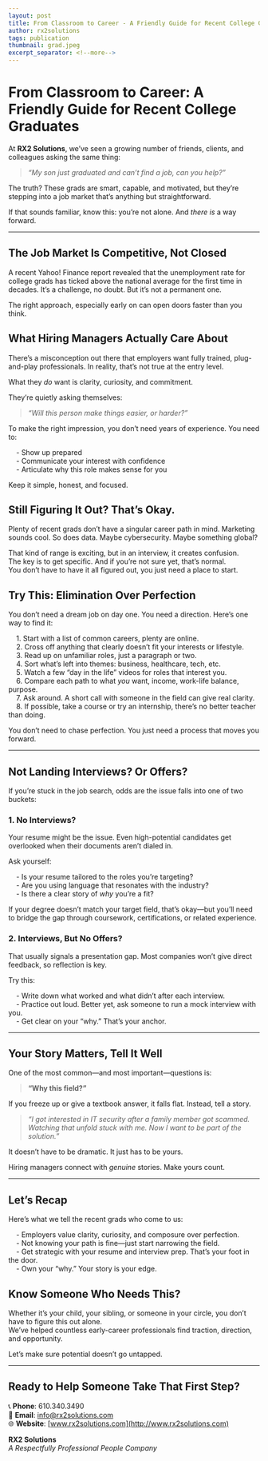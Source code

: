 ```yaml
---
layout: post
title: From Classroom to Career - A Friendly Guide for Recent College Graduates
author: rx2solutions
tags: publication
thumbnail: grad.jpeg
excerpt_separator: <!--more-->
---
```

# From Classroom to Career: A Friendly Guide for Recent College Graduates

At **RX2 Solutions**, we’ve seen a growing number of friends, clients, and colleagues asking the same thing:

> *“My son just graduated and can’t find a job, can you help?”* <!--more-->

The truth? These grads are smart, capable, and motivated, but they’re stepping into a job market that’s anything but straightforward.  

If that sounds familiar, know this: you’re not alone. And *there is* a way forward. 



---


## The Job Market Is Competitive, Not Closed

A recent Yahoo! Finance report revealed that the unemployment rate for college grads has ticked above the national average for the first time in decades. It’s a challenge, no doubt. But it’s not a permanent one.

The right approach, especially early on can open doors faster than you think.

## What Hiring Managers Actually Care About

There’s a misconception out there that employers want fully trained, plug-and-play professionals. In reality, that’s not true at the entry level.

What they *do* want is clarity, curiosity, and commitment.

They’re quietly asking themselves:  
> *“Will this person make things easier, or harder?”*

To make the right impression, you don’t need years of experience. You need to:

&nbsp;&nbsp;&nbsp;&nbsp;- Show up prepared  
&nbsp;&nbsp;&nbsp;&nbsp;- Communicate your interest with confidence  
&nbsp;&nbsp;&nbsp;&nbsp;- Articulate why this role makes sense for you  

Keep it simple, honest, and focused.

## Still Figuring It Out? That’s Okay.

Plenty of recent grads don’t have a singular career path in mind. Marketing sounds cool. So does data. Maybe cybersecurity. Maybe something global?

That kind of range is exciting, but in an interview, it creates confusion.  
The key is to get specific. And if you’re not sure yet, that’s normal.  
You don’t have to have it all figured out, you just need a place to start.

## Try This: Elimination Over Perfection

You don’t need a dream job on day one. You need a direction. Here’s one way to find it:

&nbsp;&nbsp;&nbsp;&nbsp;1. Start with a list of common careers, plenty are online.  
&nbsp;&nbsp;&nbsp;&nbsp;2. Cross off anything that clearly doesn’t fit your interests or lifestyle.  
&nbsp;&nbsp;&nbsp;&nbsp;3. Read up on unfamiliar roles, just a paragraph or two.  
&nbsp;&nbsp;&nbsp;&nbsp;4. Sort what’s left into themes: business, healthcare, tech, etc.  
&nbsp;&nbsp;&nbsp;&nbsp;5. Watch a few “day in the life” videos for roles that interest you.  
&nbsp;&nbsp;&nbsp;&nbsp;6. Compare each path to what *you* want, income, work-life balance, purpose.  
&nbsp;&nbsp;&nbsp;&nbsp;7. Ask around. A short call with someone in the field can give real clarity.  
&nbsp;&nbsp;&nbsp;&nbsp;8. If possible, take a course or try an internship, there’s no better teacher than doing.  

You don’t need to chase perfection. You just need a process that moves you forward.

---

## Not Landing Interviews? Or Offers?

If you’re stuck in the job search, odds are the issue falls into one of two buckets:

### 1. **No Interviews?**  

Your resume might be the issue. Even high-potential candidates get overlooked when their documents aren’t dialed in.

Ask yourself:

&nbsp;&nbsp;&nbsp;&nbsp;- Is your resume tailored to the roles you’re targeting?  
&nbsp;&nbsp;&nbsp;&nbsp;- Are you using language that resonates with the industry?  
&nbsp;&nbsp;&nbsp;&nbsp;- Is there a clear story of *why* you’re a fit?  

If your degree doesn’t match your target field, that’s okay—but you’ll need to bridge the gap through coursework, certifications, or related experience.

### 2. **Interviews, But No Offers?**  

That usually signals a presentation gap. Most companies won’t give direct feedback, so reflection is key.

Try this:

&nbsp;&nbsp;&nbsp;&nbsp;- Write down what worked and what didn’t after each interview.  
&nbsp;&nbsp;&nbsp;&nbsp;- Practice out loud. Better yet, ask someone to run a mock interview with you.  
&nbsp;&nbsp;&nbsp;&nbsp;- Get clear on your “why.” That’s your anchor.

---

## Your Story Matters, Tell It Well

One of the most common—and most important—questions is:

> **“Why this field?”**

If you freeze up or give a textbook answer, it falls flat. Instead, tell a story.

> *“I got interested in IT security after a family member got scammed. Watching that unfold stuck with me. Now I want to be part of the solution.”*

It doesn’t have to be dramatic. It just has to be yours.

Hiring managers connect with *genuine* stories. Make yours count.

---

## Let’s Recap

Here’s what we tell the recent grads who come to us:

&nbsp;&nbsp;&nbsp;&nbsp;- Employers value clarity, curiosity, and composure over perfection.  
&nbsp;&nbsp;&nbsp;&nbsp;- Not knowing your path is fine—just start narrowing the field.  
&nbsp;&nbsp;&nbsp;&nbsp;- Get strategic with your resume and interview prep. That’s your foot in the door.  
&nbsp;&nbsp;&nbsp;&nbsp;- Own your “why.” Your story is your edge.


## Know Someone Who Needs This?

Whether it’s your child, your sibling, or someone in your circle, you don’t have to figure this out alone.  
We’ve helped countless early-career professionals find traction, direction, and opportunity.

Let’s make sure potential doesn’t go untapped.

---

## Ready to Help Someone Take That First Step?

📞 **Phone**: 610.340.3490  
📧 **Email**: [info@rx2solutions.com](mailto:info@rx2solutions.com)  
🌐 **Website**: [www.rx2solutions.com](http://www.rx2solutions.com)

**RX2 Solutions**  
*A Respectfully Professional People Company*
